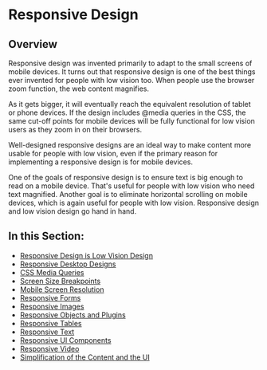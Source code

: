 # Responsive Design

## Overview

Responsive design was invented primarily to adapt to the small screens of mobile devices. It turns out that responsive design is one of the best things ever invented for people with low vision too. When people use the browser zoom function, the web content magnifies.

As it gets bigger, it will eventually reach the equivalent resolution of tablet or phone devices. If the design includes @media queries in the CSS, the same cut-off points for mobile devices will be fully functional for low vision users as they zoom in on their browsers.

Well-designed responsive designs are an ideal way to make content more usable for people with low vision, even if the primary reason for implementing a responsive design is for mobile devices.

One of the goals of responsive design is to ensure text is big enough to read on a mobile device. That's useful for people with low vision who need text magnified. Another goal is to eliminate horizontal scrolling on mobile devices, which is again useful for people with low vision. Responsive design and low vision design go hand in hand.

## In this Section:

- [Responsive Design is Low Vision Design](responsive-design-is-low-vision-design.md)
- [Responsive Desktop Designs](responsive-desktop-designs.md)
- [CSS Media Queries](css-media-queries.md)
- [Screen Size Breakpoints](screen-size-breakpoints.md)
- [Mobile Screen Resolution](mobile-screen-resolution.md)
- [Responsive Forms](responsive-forms.md)
- [Responsive Images](responsive-images.md)
- [Responsive Objects and Plugins](responsive-objects-and-plugins.md)
- [Responsive Tables](responsive-tables.md)
- [Responsive Text](responsive-text.md)
- [Responsive UI Components](responsive-ui-components.md)
- [Responsive Video](responsive-video.md)
- [Simplification of the Content and the UI](simplification-of-the-content-and-the-ui.md)
